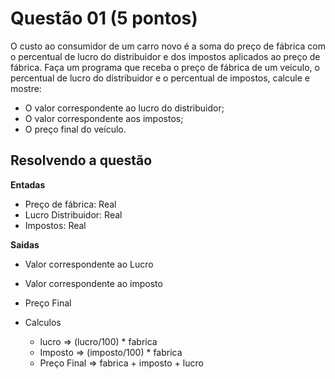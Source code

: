 # Questão 01 (5 pontos)

O custo ao consumidor de um carro novo é a soma do preço de fábrica com o percentual de lucro do distribuidor e dos impostos aplicados ao preço de fábrica. Faça um programa que receba o preço de fábrica de um veículo, o percentual de lucro do distribuidor e o percentual de impostos, calcule e mostre:

* O valor correspondente ao lucro do distribuidor;
* O valor correspondente aos impostos;
* O preço final do veículo.

## Resolvendo a questão

**Entadas**

* Preço de fábrica: Real
* Lucro Distribuidor: Real
* Impostos: Real

**Saidas**

* Valor correspondente ao Lucro
* Valor correspondente ao imposto
* Preço Final

* Calculos
  * lucro => (lucro/100) * fabrica
  * Imposto => (imposto/100) * fabrica
  * Preço Final => fabrica + imposto + lucro
